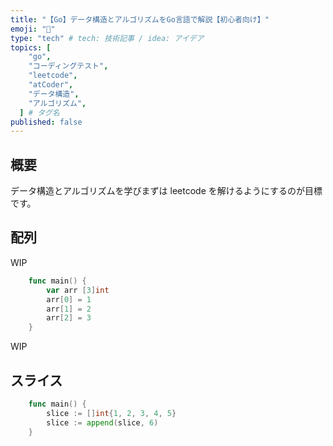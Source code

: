 ```yaml
---
title: "【Go】データ構造とアルゴリズムをGo言語で解説【初心者向け】"
emoji: "👻"
type: "tech" # tech: 技術記事 / idea: アイデア
topics: [
    "go",
    "コーディングテスト",
    "leetcode",
    "atCoder",
    "データ構造",
    "アルゴリズム",
  ] # タグ名
published: false
---
```


## 概要

データ構造とアルゴリズムを学びまずは leetcode を解けるようにするのが目標です。

## 配列

WIP

```go
    func main() {
        var arr [3]int
        arr[0] = 1
        arr[1] = 2
        arr[2] = 3
    }
```

WIP

## スライス

```go
    func main() {
        slice := []int{1, 2, 3, 4, 5}
        slice := append(slice, 6)
    }
```
